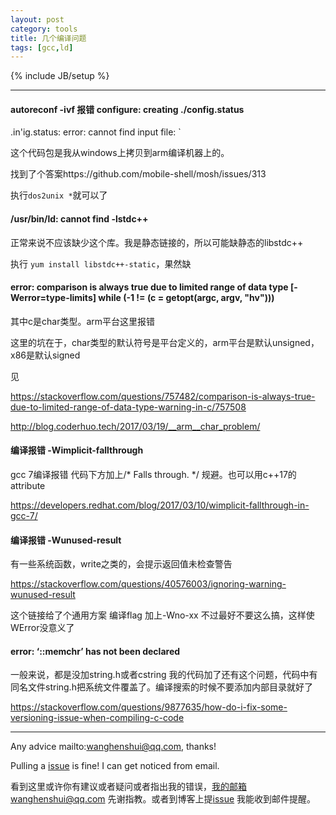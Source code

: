 ```yaml
---
layout: post
category: tools
title: 几个编译问题
tags: [gcc,ld]
---
```


{% include JB/setup %}

---

#### autoreconf -ivf 报错  configure: creating ./config.status
.in'ig.status: error: cannot find input file: `

这个代码包是我从windows上拷贝到arm编译机器上的。

找到了个答案https://github.com/mobile-shell/mosh/issues/313

执行`dos2unix *`就可以了



#### /usr/bin/ld: cannot find -lstdc++

正常来说不应该缺少这个库。我是静态链接的，所以可能缺静态的libstdc++

执行 `yum install libstdc++-static`，果然缺



#### error: comparison is always true due to limited range of data type [-Werror=type-limits]              while (-1 != (c = getopt(argc, argv, "hv")))

其中c是char类型。arm平台这里报错

这里的坑在于，char类型的默认符号是平台定义的，arm平台是默认unsigned，x86是默认signed



见

https://stackoverflow.com/questions/757482/comparison-is-always-true-due-to-limited-range-of-data-type-warning-in-c/757508

http://blog.coderhuo.tech/2017/03/19/__arm__char_problem/



#### 编译报错 -Wimplicit-fallthrough 

gcc 7编译报错 代码下方加上/* Falls through. */ 规避。也可以用c++17的attribute

https://developers.redhat.com/blog/2017/03/10/wimplicit-fallthrough-in-gcc-7/



#### 编译报错 -Wunused-result

有一些系统函数，write之类的，会提示返回值未检查警告

https://stackoverflow.com/questions/40576003/ignoring-warning-wunused-result

这个链接给了个通用方案 编译flag 加上-Wno-xx 不过最好不要这么搞，这样使WError没意义了



####  error: ‘::memchr’ has not been declared

一般来说，都是没加string.h或者cstring 我的代码加了还有这个问题，代码中有同名文件string.h把系统文件覆盖了。编译搜索的时候不要添加内部目录就好了

https://stackoverflow.com/questions/9877635/how-do-i-fix-some-versioning-issue-when-compiling-c-code

---

Any advice mailto:wanghenshui@qq.com, thanks! 

Pulling a [issue](https://github.com/wanghenshui/wanghenshui.github.io/issues/new) is fine! I can get noticed from email.

看到这里或许你有建议或者疑问或者指出我的错误，我的邮箱wanghenshui@qq.com 先谢指教。或者到博客上提[issue](https://github.com/wanghenshui/wanghenshui.github.io/issues/new) 我能收到邮件提醒。